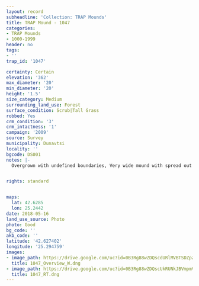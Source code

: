 ```yaml
---
layout: record
subheadline: 'Collection: TRAP Mounds'
title: TRAP Mound - 1047
categories:
- TRAP Mounds
- 1000-1999
header: no
tags:
- ''
trap_id: '1047'

certainty: Certain
elevation: '362'
max_diameter: '20'
min_diameter: '20'
height: '1.5'
size_category: Medium
surrounding_land_use: Forest
surface_condition: Scrub|Tall Grass
robbed: Yes
crm_condition: '3'
crm_intactness: '1'
campaign: '2009'
source: Survey
municipality: Dunavtsi
locality: ''
bgcode: DS001
notes: |-
  Overgrown with undefined boundaries, Very wide mound with spread out soil with 2 possible robbers' trench's. 2 very shallow trenches on South side.


rights: standard


maps:
  lat: 42.6285
  lon: 25.2442
date: 2018-05-16
land_use_source: Photo
photo: Good
bg_code: ''
akb_code: ''
latitude: '42.627402'
longitude: '25.294759'
images:
- image_path: https://drive.google.com/uc?id=0B3Rg88wZDQscdURlMVBTSDZpZUk
  title: 1047_Overview_W.dng
- image_path: https://drive.google.com/uc?id=0B3Rg88wZDQscUkRUNkJBVmpmVjA
  title: 1047_RT.dng
---
```

